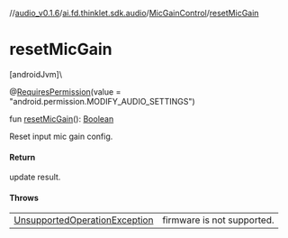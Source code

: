 //[audio_v0.1.6](../../../index.md)/[ai.fd.thinklet.sdk.audio](../index.md)/[MicGainControl](index.md)/[resetMicGain](reset-mic-gain.md)

# resetMicGain

[androidJvm]\

@[RequiresPermission](https://developer.android.com/reference/kotlin/androidx/annotation/RequiresPermission.html)(value = &quot;android.permission.MODIFY_AUDIO_SETTINGS&quot;)

fun [resetMicGain](reset-mic-gain.md)(): [Boolean](https://kotlinlang.org/api/latest/jvm/stdlib/kotlin/-boolean/index.html)

Reset input mic gain config.

#### Return

update result.

#### Throws

| | |
|---|---|
| [UnsupportedOperationException](https://kotlinlang.org/api/latest/jvm/stdlib/kotlin/-unsupported-operation-exception/index.html) | firmware is not supported. |
